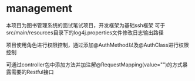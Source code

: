 # management

本项目为图书管理系统的面试笔试项目，开发框架为基础ssh框架
可于src/main/resources目录下的log4j.properties文件修改日志输出路径

项目使用角色进行权限控制，通过添加@AuthMethod以及@AuthClass进行权限控制

可通过controller包中添加方法并加注解@RequestMapping(value="")的方式暴露需要的Restful接口

